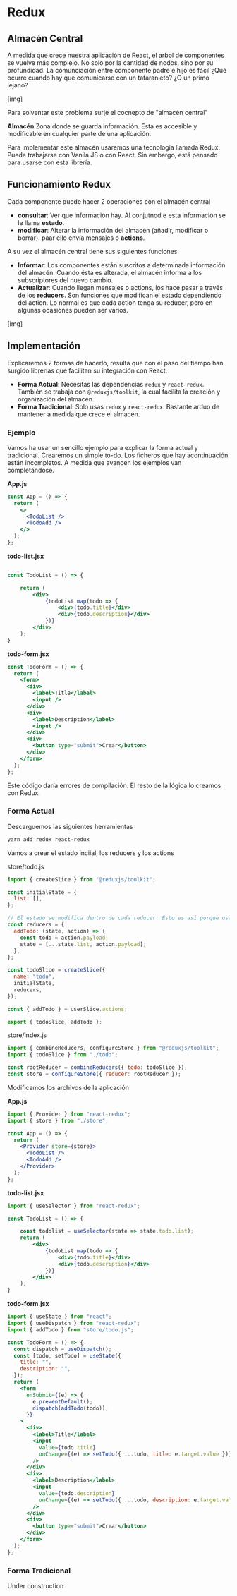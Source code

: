 # Redux

## Almacén Central

A medida que crece nuestra aplicación de React, el arbol de componentes se vuelve más complejo. No solo por la cantidad de nodos, sino por su profundidad. La comunciación entre componente padre e hijo es fácil ¿Qué ocurre cuando hay que comunicarse con un tataranieto? ¿O un primo lejano?

[img]

Para solventar este problema surje el cocnepto de "almacén central"

**Almacén**
Zona donde se guarda información. Esta es accesible y modificable en cualquier parte de una aplicación.

Para implementar este almacén usaremos una tecnología llamada Redux. Puede trabajarse con Vanila JS o con React. Sin embargo, está pensado para usarse con esta librería.

## Funcionamiento Redux

Cada componente puede hacer 2 operaciones con el almacén central

- **consultar**: Ver que información hay. Al conjutnod e esta información se le llama **estado**.
- **modificar**: Alterar la información del almacén (añadir, modificar o borrar). paar ello envía mensajes o **actions**.

A su vez el almacén central tiene sus siguientes funciones

- **Informar**: Los componentes están suscritos a determinada información del almacén. Cuando ésta es alterada, el almacén informa a los subscriptores del nuevo cambio.
- **Actualizar**: Cuando llegan mensajes o actions, los hace pasar a través de los **reducers**. Son funciones que modifican el estado dependiendo del action. Lo normal es que cada action tenga su reducer, pero en algunas ocasiones pueden ser varios.

[img]

## Implementación

Explicaremos 2 formas de hacerlo, resulta que con el paso del tiempo han surgido librerías que facilitan su integración con React.

- **Forma Actual**: Necesitas las dependencias `redux` y `react-redux`. También se trabaja con `@reduxjs/toolkit`, la cual facilita la creación y organización del almacén.
- **Forma Tradicional**: Solo usas `redux` y `react-redux`. Bastante arduo de mantener a medida que crece el almacén.

### Ejemplo

Vamos ha usar un sencillo ejemplo para explicar la forma actual y tradicional. Crearemos un simple to-do. Los ficheros que hay acontinuación están incompletos. A medida que avancen los ejemplos van completándose.

**App.js**

```jsx
const App = () => {
  return (
    <>
      <TodoList />
      <TodoAdd />
    </>
  );
};
```

**todo-list.jsx**

```jsx

const TodoList = () => {

    return (
        <div>
            {todoList.map(todo => {
                <div>{todo.title}</div>
                <div>{todo.description}</div>
            })}
        </div>
    );
}
```

**todo-form.jsx**

```jsx
const TodoForm = () => {
  return (
    <form>
      <div>
        <label>Title</label>
        <input />
      </div>
      <div>
        <label>Description</label>
        <input />
      </div>
      <div>
        <button type="submit">Crear</button>
      </div>
    </form>
  );
};
```

Este código daría errores de compilación. El resto de la lógica lo creamos con Redux.

### Forma Actual

Descarguemos las siguientes herramientas

```bash
yarn add redux react-redux
```

Vamos a crear el estado inciial, los reducers y los actions

store/todo.js

```javascript
import { createSlice } from "@reduxjs/toolkit";

const initialState = {
  list: [],
};

// El estado se modifica dentro de cada reducer. Esto es así porque usan una librería llamada "immer"
const reducers = {
  addTodo: (state, action) => {
    const todo = action.payload;
    state = [...state.list, action.payload];
  },
};

const todoSlice = createSlice({
  name: "todo",
  initialState,
  reducers,
});

const { addTodo } = userSlice.actions;

export { todoSlice, addTodo };
```

store/index.js

```javascript
import { combineReducers, configureStore } from "@reduxjs/toolkit";
import { todoSlice } from "./todo";

const rootReducer = combineReducers({ todo: todoSlice });
const store = configureStore({ reducer: rootReducer });
```

Modificamos los archivos de la aplicación

**App.js**

```jsx
import { Provider } from "react-redux";
import { store } from "./store";

const App = () => {
  return (
    <Provider store={store}>
      <TodoList />
      <TodoAdd />
    </Provider>
  );
};
```

**todo-list.jsx**

```jsx
import { useSelector } from "react-redux";

const TodoList = () => {

    const todolist = useSelector(state => state.todo.list);
    return (
        <div>
            {todoList.map(todo => {
                <div>{todo.title}</div>
                <div>{todo.description}</div>
            })}
        </div>
    );
}
```

**todo-form.jsx**

```jsx
import { useState } from "react";
import { useDispatch } from "react-redux";
import { addTodo } from "store/todo.js";

const TodoForm = () => {
  const dispatch = useDispatch();
  const [todo, setTodo] = useState({
    title: "",
    description: "",
  });
  return (
    <form
      onSubmit={(e) => {
        e.preventDefault();
        dispatch(addTodo(todo));
      }}
    >
      <div>
        <label>Title</label>
        <input
          value={todo.title}
          onChange={(e) => setTodo({ ...todo, title: e.target.value })}
        />
      </div>
      <div>
        <label>Description</label>
        <input
          value={todo.description}
          onChange={(e) => setTodo({ ...todo, description: e.target.value })}
        />
      </div>
      <div>
        <button type="submit">Crear</button>
      </div>
    </form>
  );
};
```

### Forma Tradicional

Under construction 